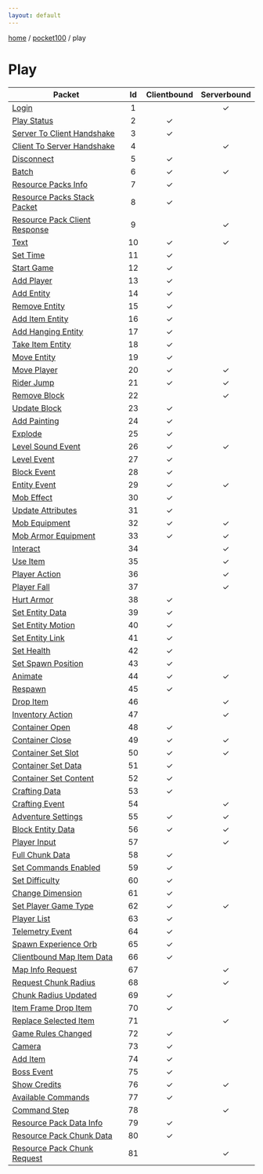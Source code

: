 ```yaml
---
layout: default
---
```


[home](/)  /  [pocket100](/protocol/pocket100)  /  play

# Play

Packet | Id | Clientbound | Serverbound
---|:---:|:---:|:---:
[Login](playlogin) | 1 |   | ✓
[Play Status](playplay-status) | 2 | ✓ |  
[Server To Client Handshake](playserver-to-client-handshake) | 3 | ✓ |  
[Client To Server Handshake](playclient-to-server-handshake) | 4 |   | ✓
[Disconnect](playdisconnect) | 5 | ✓ |  
[Batch](playbatch) | 6 | ✓ | ✓
[Resource Packs Info](playresource-packs-info) | 7 | ✓ |  
[Resource Packs Stack Packet](playresource-packs-stack-packet) | 8 | ✓ |  
[Resource Pack Client Response](playresource-pack-client-response) | 9 |   | ✓
[Text](playtext) | 10 | ✓ | ✓
[Set Time](playset-time) | 11 | ✓ |  
[Start Game](playstart-game) | 12 | ✓ |  
[Add Player](playadd-player) | 13 | ✓ |  
[Add Entity](playadd-entity) | 14 | ✓ |  
[Remove Entity](playremove-entity) | 15 | ✓ |  
[Add Item Entity](playadd-item-entity) | 16 | ✓ |  
[Add Hanging Entity](playadd-hanging-entity) | 17 | ✓ |  
[Take Item Entity](playtake-item-entity) | 18 | ✓ |  
[Move Entity](playmove-entity) | 19 | ✓ |  
[Move Player](playmove-player) | 20 | ✓ | ✓
[Rider Jump](playrider-jump) | 21 | ✓ | ✓
[Remove Block](playremove-block) | 22 |   | ✓
[Update Block](playupdate-block) | 23 | ✓ |  
[Add Painting](playadd-painting) | 24 | ✓ |  
[Explode](playexplode) | 25 | ✓ |  
[Level Sound Event](playlevel-sound-event) | 26 | ✓ | ✓
[Level Event](playlevel-event) | 27 | ✓ |  
[Block Event](playblock-event) | 28 | ✓ |  
[Entity Event](playentity-event) | 29 | ✓ | ✓
[Mob Effect](playmob-effect) | 30 | ✓ |  
[Update Attributes](playupdate-attributes) | 31 | ✓ |  
[Mob Equipment](playmob-equipment) | 32 | ✓ | ✓
[Mob Armor Equipment](playmob-armor-equipment) | 33 | ✓ | ✓
[Interact](playinteract) | 34 |   | ✓
[Use Item](playuse-item) | 35 |   | ✓
[Player Action](playplayer-action) | 36 |   | ✓
[Player Fall](playplayer-fall) | 37 |   | ✓
[Hurt Armor](playhurt-armor) | 38 | ✓ |  
[Set Entity Data](playset-entity-data) | 39 | ✓ |  
[Set Entity Motion](playset-entity-motion) | 40 | ✓ |  
[Set Entity Link](playset-entity-link) | 41 | ✓ |  
[Set Health](playset-health) | 42 | ✓ |  
[Set Spawn Position](playset-spawn-position) | 43 | ✓ |  
[Animate](playanimate) | 44 | ✓ | ✓
[Respawn](playrespawn) | 45 | ✓ |  
[Drop Item](playdrop-item) | 46 |   | ✓
[Inventory Action](playinventory-action) | 47 |   | ✓
[Container Open](playcontainer-open) | 48 | ✓ |  
[Container Close](playcontainer-close) | 49 | ✓ | ✓
[Container Set Slot](playcontainer-set-slot) | 50 | ✓ | ✓
[Container Set Data](playcontainer-set-data) | 51 | ✓ |  
[Container Set Content](playcontainer-set-content) | 52 | ✓ |  
[Crafting Data](playcrafting-data) | 53 | ✓ |  
[Crafting Event](playcrafting-event) | 54 |   | ✓
[Adventure Settings](playadventure-settings) | 55 | ✓ | ✓
[Block Entity Data](playblock-entity-data) | 56 | ✓ | ✓
[Player Input](playplayer-input) | 57 |   | ✓
[Full Chunk Data](playfull-chunk-data) | 58 | ✓ |  
[Set Commands Enabled](playset-commands-enabled) | 59 | ✓ |  
[Set Difficulty](playset-difficulty) | 60 | ✓ |  
[Change Dimension](playchange-dimension) | 61 | ✓ |  
[Set Player Game Type](playset-player-game-type) | 62 | ✓ | ✓
[Player List](playplayer-list) | 63 | ✓ |  
[Telemetry Event](playtelemetry-event) | 64 | ✓ |  
[Spawn Experience Orb](playspawn-experience-orb) | 65 | ✓ |  
[Clientbound Map Item Data](playclientbound-map-item-data) | 66 | ✓ |  
[Map Info Request](playmap-info-request) | 67 |   | ✓
[Request Chunk Radius](playrequest-chunk-radius) | 68 |   | ✓
[Chunk Radius Updated](playchunk-radius-updated) | 69 | ✓ |  
[Item Frame Drop Item](playitem-frame-drop-item) | 70 | ✓ |  
[Replace Selected Item](playreplace-selected-item) | 71 |   | ✓
[Game Rules Changed](playgame-rules-changed) | 72 | ✓ |  
[Camera](playcamera) | 73 | ✓ |  
[Add Item](playadd-item) | 74 | ✓ |  
[Boss Event](playboss-event) | 75 | ✓ |  
[Show Credits](playshow-credits) | 76 | ✓ | ✓
[Available Commands](playavailable-commands) | 77 | ✓ |  
[Command Step](playcommand-step) | 78 |   | ✓
[Resource Pack Data Info](playresource-pack-data-info) | 79 | ✓ |  
[Resource Pack Chunk Data](playresource-pack-chunk-data) | 80 | ✓ |  
[Resource Pack Chunk Request](playresource-pack-chunk-request) | 81 |   | ✓

